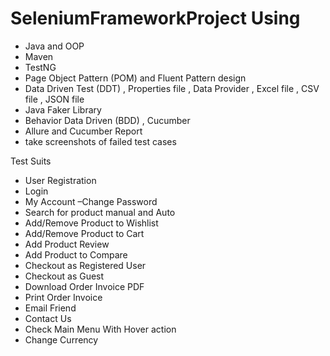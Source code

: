 # SeleniumFrameworkProject Using 
- Java and OOP
- Maven
- TestNG
- Page Object Pattern (POM) and Fluent Pattern design
- Data Driven Test  (DDT) , Properties file , Data Provider , Excel file , CSV file , JSON file
- Java Faker Library
- Behavior Data Driven (BDD) , Cucumber
- Allure and Cucumber Report
- take screenshots of failed test cases

Test Suits 
- User Registration
- Login
- My Account –Change Password
- Search for product manual and Auto
- Add/Remove Product to Wishlist
- Add/Remove Product to Cart
- Add Product Review
- Add Product to Compare
- Checkout as Registered User
- Checkout as Guest
- Download Order Invoice PDF
- Print Order Invoice
- Email Friend
- Contact Us
- Check Main Menu With Hover action
- Change Currency





